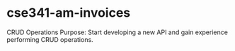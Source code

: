 # cse341-am-invoices
CRUD Operations
Purpose: Start developing a new API and gain experience performing CRUD operations.